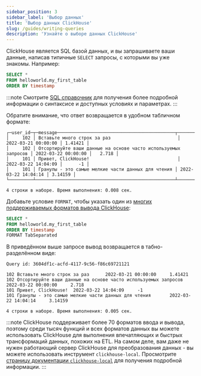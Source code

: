 ```yaml
---
sidebar_position: 3
sidebar_label: 'Выбор данных'
title: 'Выбор данных ClickHouse'
slug: /guides/writing-queries
description: 'Узнайте о выборе данных ClickHouse'
---
```


ClickHouse является SQL базой данных, и вы запрашиваете ваши данные, написав типичные `SELECT` запросы, с которыми вы уже знакомы. Например:

```sql
SELECT *
FROM helloworld.my_first_table
ORDER BY timestamp
```

:::note
Смотрите [SQL справочник](../sql-reference/statements/select/index.md) для получения более подробной информации о синтаксисе и доступных условиях и параметрах.
:::

Обратите внимание, что ответ возвращается в удобном табличном формате:

```response
┌─user_id─┬─message────────────────────────────────────────────┬───────────timestamp─┬──metric─┐
│     102 │ Вставьте много строк за раз                         │ 2022-03-21 00:00:00 │ 1.41421 │
│     102 │ Отсортируйте ваши данные на основе часто используемых запросов │ 2022-03-22 00:00:00 │   2.718 │
│     101 │ Привет, ClickHouse!                                 │ 2022-03-22 14:04:09 │      -1 │
│     101 │ Гранулы - это самые мелкие части данных для чтения │ 2022-03-22 14:04:14 │ 3.14159 │
└─────────┴────────────────────────────────────────────────────┴─────────────────────┴─────────┘

4 строки в наборе. Время выполнения: 0.008 сек.
```

Добавьте условие `FORMAT`, чтобы указать один из [многих поддерживаемых форматов вывода ClickHouse](../interfaces/formats.md):
```sql
SELECT *
FROM helloworld.my_first_table
ORDER BY timestamp
FORMAT TabSeparated
```

В приведённом выше запросе вывод возвращается в табно-разделённом виде:

```response
Query id: 3604df1c-acfd-4117-9c56-f86c69721121

102 Вставьте много строк за раз      2022-03-21 00:00:00     1.41421
102 Отсортируйте ваши данные на основе часто используемых запросов  2022-03-22 00:00:00     2.718
101 Привет, ClickHouse!  2022-03-22 14:04:09     -1
101 Гранулы - это самые мелкие части данных для чтения       2022-03-22 14:04:14     3.14159

4 строки в наборе. Время выполнения: 0.005 сек.
```

:::note
ClickHouse поддерживает более 70 форматов ввода и вывода, поэтому среди тысяч функций и всех форматов данных вы можете использовать ClickHouse для выполнения впечатляющих и быстрых трансформаций данных, похожих на ETL. На самом деле, вам даже не нужен работающий сервер ClickHouse для преобразования данных - вы можете использовать инструмент `clickhouse-local`. Просмотрите [страницу документации `clickhouse-local`](../operations/utilities/clickhouse-local.md) для получения подробной информации.
:::
